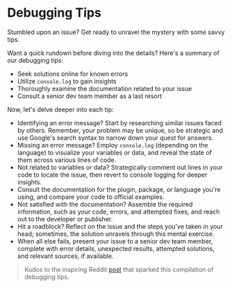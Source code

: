 # Debugging Tips 

Stumbled upon an issue? Get ready to unravel the mystery with some savvy tips.

Want a quick rundown before diving into the details? Here's a summary of our debugging tips:
- Seek solutions online for known errors
- Utilize `console.log` to gain insights
- Thoroughly examine the documentation related to your issue
- Consult a senior dev team member as a last resort

Now, let's delve deeper into each tip:
- Identifying an error message? Start by researching similar issues faced by others. Remember, your problem may be unique, so be strategic and use Google's search syntax to narrow down your quest for answers.
- Missing an error message? Employ `console.log` (depending on the language) to visualize your variables or data, and reveal the state of them across various lines of code.
- Not related to variables or data? Strategically comment out lines in your code to locate the issue, then revert to console logging for deeper insights.
- Consult the documentation for the plugin, package, or language you're using, and compare your code to official examples.
- Not satisfied with the documentation? Assemble the required information, such as your code, errors, and attempted fixes, and reach out to the developer or publisher.
- Hit a roadblock? Reflect on the issue and the steps you've taken in your head; sometimes, the solution unravels through this mental exercise.
- When all else fails, present your issue to a senior dev team member, complete with error details, unexpected results, attempted solutions, and relevant sources, if available.

> Kudos to the inspiring Reddit [post](https://www.reddit.com/r/webdev/comments/rw3rgd/im_lead_tech_at_an_agency_and_i_recently_wrote/) that sparked this compilation of debugging tips.